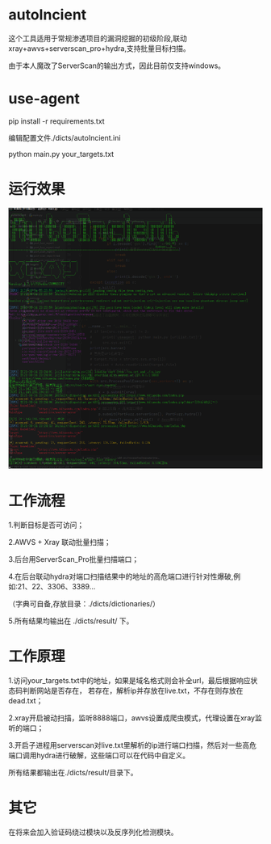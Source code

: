 # autoIncient
这个工具适用于常规渗透项目的漏洞挖掘的初级阶段,联动xray+awvs+serverscan_pro+hydra,支持批量目标扫描。

由于本人魔改了ServerScan的输出方式，因此目前仅支持windows。

# use-agent

pip install -r requirements.txt

编辑配置文件./dicts/autoIncient.ini

python main.py your_targets.txt

# 运行效果
![image](https://github.com/slasher-B/autoIncient/blob/master/%E8%BF%90%E8%A1%8C%E6%95%88%E6%9E%9C.png)

# 工作流程
1.判断目标是否可访问；

2.AWVS + Xray 联动批量扫描；

3.后台用ServerScan_Pro批量扫描端口；

4.在后台联动hydra对端口扫描结果中的地址的高危端口进行针对性爆破,例如:21、22、3306、3389...

（字典可自备,存放目录：./dicts/dictionaries/）
  
5.所有结果均输出在 ./dicts/result/ 下。

# 工作原理

1.访问your_targets.txt中的地址，如果是域名格式则会补全url，最后根据响应状态码判断网站是否存在，
若存在，解析ip并存放在live.txt，不存在则存放在dead.txt；

2.xray开启被动扫描，监听8888端口，awvs设置成爬虫模式，代理设置在xray监听的端口；

3.开启子进程用serverscan对live.txt里解析的ip进行端口扫描，然后对一些高危端口调用hydra进行破解，这些端口可以在代码中自定义。

所有结果都输出在./dicts/result/目录下。

# 其它

在将来会加入验证码绕过模块以及反序列化检测模块。
